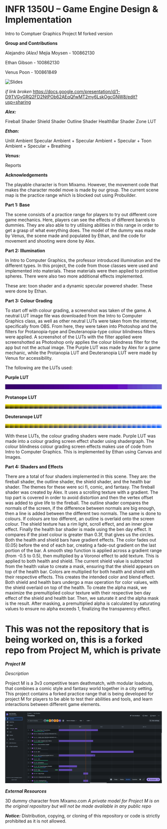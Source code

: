 # INFR 1350U – Game Engine Design & Implementation
Intro to Comptuer Graphics Project M forked version

**Group and Contributions**

Alejandro *(Alex)* Mejia Moysen - 100862130

Ethan Gibson - 100862130

Venus Poon - 100861849

![Slides](https://docs.google.com/presentation/d/1-D9TVGyGRQ2FD2NtPOb62AEqQfwMT2my6LskOgcGNW8/edit?usp=sharing)

*if link broken*
https://docs.google.com/presentation/d/1-D9TVGyGRQ2FD2NtPOb62AEqQfwMT2my6LskOgcGNW8/edit?usp=sharing

***Alex:***

Fireball Shader
Shield Shader
Outline Shader
HealthBar Shader
Zone LUT

***Ethan:***

Unlit
Ambient
Specular
Ambient + Specular
Ambient + Specular + Toon
Ambient + Specular + Breathing

***Venus:***

Reports


**Acknowledgements**


The playable character is from Mixamo.
However, the movement code that makes the character model move is made by our group.
The current scene map is the practice range which is blocked out using Probuilder.


**Part 1: Base**


The scene consists of a practice range for players to try out different core game mechanics.
Here, players can see the effects of different barrels to dummies.
They are also able to try utilising abilities in this range in order to get a grasp of what everything does.
The model of the dummy was made by Venus, the scene made and populated by Ethan, and the code for movement and shooting were done by Alex.


**Part 2: Illumination**


In Intro to Computer Graphics, the professor introduced illumination and the different types.
In this project, the code from those classes were used and implemented into materials.
These materials were then applied to primitive spheres. There were also two more additional effects implemented.

These are: toon shader and a dynamic specular powered shader. These were done by Ethan.


**Part 3: Colour Grading**


To start off with colour grading, a screenshot was taken of the game. A neutral LUT image file was downloaded from the Intro to Computer Graphics class, as well as other neutral LUTs were taken from the internet, specifically from OBS.  From here, they were taken into Photoshop and the filters for Protanopia-type and Deuteranopia-type colour blindness filters were applied. A screenshot of the LUTs with the filter applied were screenshotted as Photoshop only applies the colour blindness filter for the app but not the actual image. The Purple LUT was made by Alex for a game mechanic, while the Protanopia LUT and Deuteranopia LUT were made by Venus for accessibility.


The following are the LUTs used:


**Purple LUT**

![Purple Lut](https://github.com/alex-memo/ProjectM-CG/blob/main/ZoneLUT.png?raw=true)


**Protanope LUT**

![Protanope Lut](https://github.com/alex-memo/ProjectM-CG/blob/main/Protanope.png?raw=true)


**Deuteranope LUT**

![Deuteranope Lut](https://github.com/alex-memo/ProjectM-CG/blob/main/Deuteranope.png?raw=true)

With these LUTs, the colour grading shaders were made. Purple LUT was made into a colour grading screen effect shader using shadergraph. The colour blindness colour grading screen effects makes use of code from Intro to Computer Graphics. This is implemented by Ethan using Canvas and Images.

**Part 4: Shaders and Effects**


There are a total of four shaders implemented in this scene. They are: the fireball shader, the outline shader, the shield shader, and the health bar shader. The themes for these were sci fi, comic, and fantasy. The fireball shader was created by Alex. It uses a scrolling texture with a gradient. The top part is covered in order to avoid distortion and then the vertex offset was added to give life to the fireball. The outline shader compares the normals of the screen, if the difference between normals are big enough, then a line is added between the different two normals. The same is done to colours. If colours are too different, an outline is overlaid onto the screen colour. The shield texture has a rim light, scroll effect, and an inner glow effect. Finally the health bar shader is made using the ben day effect. It compares if the pixel colour is greater than 0.3f, that gives us the circles. Both the health and shield bars have gradient effects. The color fades out (0.05) before the end of each bar, creating a fade-out gradient on the last portion of the bar. A smooth step function is applied across a gradient range (from -0.5 to 0.5), then multiplied by a Voronoi effect to add texture. This is applied to both health and shield. The current shield value is subtracted from the health value to create a mask, ensuring that the shield appears on top of the health bar. Colors are multiplied for both health and shield with their respective effects. This creates the intended color and blend effect. Both shield and health bars undergo a max operation for color values, with the shield overlaid on top of the health. To create the alpha mask, we maximize the premultiplied colour texture with their respective ben day effect of the shield and health bar. Then, we saturate it and the alpha mask is the result. After masking, a premultiplied alpha is calculated by saturating values to ensure no alpha exceeds 1, finalizing the transparency effect.

This was not the repository that is being worked on, this is a forked repo from Project M, which is private
=
***Project M***

*Description*

Project M is a 3v3 competitive team deathmatch, with modular loadouts, that combines a comic style and fantasy world together in a city setting.
This project contains a forked practice range that is being developed for project M for players to be able to test their abilities and tools, and learn interactions between different game elements.

![Jira Timeline](https://github.com/alex-memo/ProjectM-Assignment1/blob/main/JiraTimeline.png?raw=true)

***External Resources***

3D dummy character from Mixamo.com *A private model for Project M is on the original repository but will not be made available in any public repo*

***Notice:*** Distribution, copying, or cloning of this repository or code is strictly prohibited as it is not allowed.
